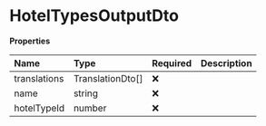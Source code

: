 # HotelTypesOutputDto

**Properties**

| Name         | Type             | Required | Description |
| :----------- | :--------------- | :------- | :---------- |
| translations | TranslationDto[] | ❌       |             |
| name         | string           | ❌       |             |
| hotelTypeId  | number           | ❌       |             |

<!-- This file was generated by liblab | https://liblab.com/ -->
